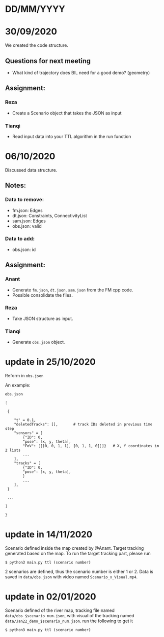 # DD/MM/YYYY
# 30/09/2020

We created the code structure.

## Questions for next meeting
* What kind of trajectory does BIL need for a good demo? (geometry)

## Assignment:
### Reza
* Create a Scenario object that takes the JSON as input
### Tianqi
* Read input data into your TTL algorithm in the run function

# 06/10/2020

Discussed data structure.

## Notes:
### Data to remove:
* fm.json: Edges
* dt.json: Constraints, ConnectivityList
* sam.json: Edges
* obs.json: valid

### Data to add:
* obs.json: id

## Assignment:
### Anant
* Generate `fm.json`, `dt.json`, `sam.json` from the FM cpp code.
* Possible consolidate the files.
### Reza
* Take JSON structure as input.
### Tianqi
* Generate `obs.json` object.

# update in 25/10/2020

Reform in `obs.json`

An example: 

```
obs.json

[

 {

    "t" = 0.1,
    "deletedTracks": [],       # track IDs deleted in previous time step
    "sensors" = [
        {"ID": 0,
        "pose": [x, y, theta],
        "FoV": [[[0, 0, 1, 1], [0, 1, 1, 0]]]}   # X, Y coordinates in 2 lists
        ...
    ],    
    "tracks" = [
        {"ID": 0,
        "pose": [x, y, theta],
        }
        ...
    ],
 }
 
 ...

]

}
```

# update in 14/11/2020

Scenario defined inside the map created by @Anant. Target tracking generated based on the
map. To run the target tracking part, please run 

```$ python3 main.py ttl (scenario number)```

2 scenarios are defined, thus the scenario number is either 1 or 2.
Data is saved in `data/obs.json` with video named `Scenario_x_Visual.mp4`.

# update in 02/01/2020

Scenario defined of the river map, tracking file named `data/obs_$scenario_num.json`, with visual of the tracking named `data/Jan22_demo_$scenario_num.json`. run the following to get it

```$ python3 main.py ttl (scenario number)```
